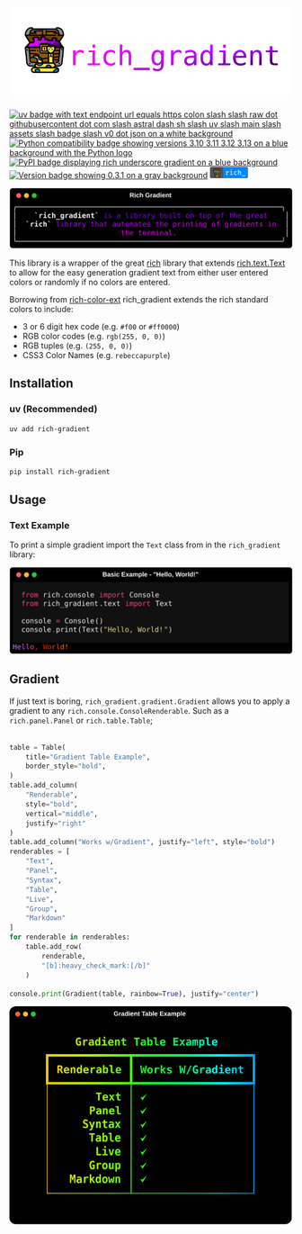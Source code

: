 # ![rich-gradient](img/rich-gradient.svg)

<div class="badges">
    <a href="https://github.com/astral-sh/uv"><img class="badge" src="https://camo.githubusercontent.com/4ab8b0cb96c66d58f1763826bbaa0002c7e4aea0c91721bdda3395b986fe30f2/68747470733a2f2f696d672e736869656c64732e696f2f656e64706f696e743f75726c3d68747470733a2f2f7261772e67697468756275736572636f6e74656e742e636f6d2f61737472616c2d73682f75762f6d61696e2f6173736574732f62616467652f76302e6a736f6e" alt="uv badge with text endpoint url equals https colon slash slash raw dot githubusercontent dot com slash astral dash sh slash uv slash main slash assets slash badge slash v0 dot json on a white background"></a>
    <a href="https://GitHub.com/maxludden/rich-gradient"><img class="badge" src="https://img.shields.io/badge/Python-3.10 | 3.11 | 3.12 | 3.13-blue?logo=python" alt="Python compatibility badge showing versions 3.10 3.11 3.12 3.13 on a blue background with the Python logo"></a>
    <a href="https://GitHub.com/maxludden/rich-gradient"><img class="badge" src="https://img.shields.io/badge/PyPI-rich_gradient-blue?" alt="PyPI badge displaying rich underscore gradient on a blue background"></a>
    <a href="https://GitHub.com/maxludden/rich-gradient"><img class="badge" src="https://img.shields.io/badge/Version-0.3.1-bbbbbb" alt="Version badge showing 0.3.1 on a gray background"></a>
    <a href="https://github.com/Textualize/rich"><img class="badge" src="img/rich-badge.svg" alt="rich" height=20></a></div>
<div id="spacer"></div>

![gradient example](img/gradient.svg)

This library is a wrapper of the great [rich](https://GitHub.com/textualize/rich) library that extends [rich.text.Text](https://github.com/Textualize/rich/blob/master/rich/text.py) to allow for the easy generation gradient text from either user entered colors or randomly if no colors are entered.

Borrowing from [rich-color-ext](https://github.com/maxludden/rich-color-ext) rich_gradient extends the rich standard colors to include:

- 3 or 6 digit hex code (e.g. `#f00` or `#ff0000`)
- RGB color codes (e.g. `rgb(255, 0, 0)`)
- RGB tuples   (e.g. `(255, 0, 0)`)
- CSS3 Color Names (e.g. `rebeccapurple`)

## Installation

### uv (Recommended)

```bash
uv add rich-gradient
```

### Pip

```bash
pip install rich-gradient
```

## Usage

### Text Example

To print a simple gradient import the `Text` class from in the `rich_gradient` library:

![Hello, World!](img/hello_world.svg)


## Gradient

If just text is boring, `rich_gradient.gradient.Gradient` allows you to apply a gradient to any `rich.console.ConsoleRenderable`. Such as a `rich.panel.Panel` or `rich.table.Table`;

```python

table = Table(
    title="Gradient Table Example",
    border_style="bold",
)
table.add_column(
    "Renderable",
    style="bold",
    vertical="middle",
    justify="right"
)
table.add_column("Works w/Gradient", justify="left", style="bold")
renderables = [
    "Text",
    "Panel",
    "Syntax",
    "Table",
    "Live",
    "Group",
    "Markdown"
]
for renderable in renderables:
    table.add_row(
        renderable,
        "[b]:heavy_check_mark:[/b]"
    )

console.print(Gradient(table, rainbow=True), justify="center")
```

![Gradient Table Example](img/gradient_table_example.svg)
